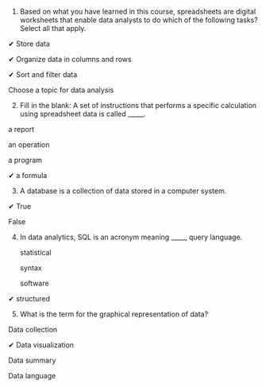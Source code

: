1. Based on what you have learned in this course, spreadsheets are digital worksheets that enable data analysts to do which of the following tasks? Select all that apply. 

✔ Store data 

✔ Organize data in columns and rows

✔ Sort and filter data

  Choose a topic for data analysis
  
  
2. Fill in the blank: A set of instructions that performs a specific calculation using spreadsheet data is called _____.

  a report

  an operation

  a program

✔ a formula


3. A database is a collection of data stored in a computer system.

✔ True

  False
  
  
 4. In data analytics, SQL is an acronym meaning _____ query language.

    statistical

    syntax

    software

  ✔ structured
  
  
5. What is the term for the graphical representation of data?

  Data collection

✔ Data visualization

  Data summary
 
  Data language
